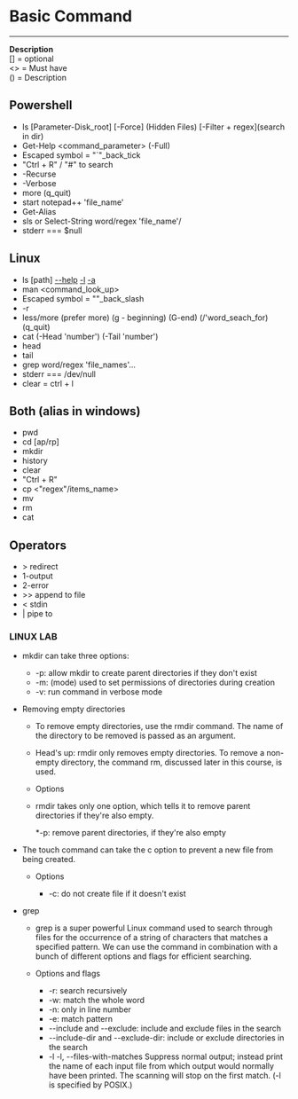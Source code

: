 # Basic Command
***
<strong>Description</strong>
</br>
[] = optional </br>
<> =  Must have </br>
() =  Description </br>
## Powershell
* ls [Parameter-Disk_root] [-Force] (Hidden Files) [-Filter + regex](search in dir)
* Get-Help <command_parameter> (-Full)
* Escaped symbol = "`"_back_tick
* "Ctrl  + R" / "#" to search
* -Recurse
* -Verbose
* more (q_quit)
* start notepad++ 'file_name'
* Get-Alias
* sls or Select-String word/regex 'file_name'/
* stderr === $null

## Linux
* ls [path] [--help](reference) [-l](show_in_format_of_long_list) [-a](show_all_directories)
* man <command_look_up>
* Escaped symbol = "\"_back_slash
* -r
* less/more (prefer more) (g - beginning) (G-end) (/'word_seach_for) (q_quit)
* cat (-Head 'number') (-Tail 'number')
* head
* tail
* grep word/regex 'file_names'...
* stderr === /dev/null
* clear = ctrl + l

## Both (alias in windows)
* pwd
* cd [ap/rp]
* mkdir
* history
* clear
* "Ctrl  + R"
* cp <"regex"/items_name>
* mv
* rm
* cat
## Operators
* \> redirect
* 1-output
* 2-error
* \>> append to file
* \< stdin
* | pipe to

### LINUX LAB

* mkdir can take three options:

  * -p: allow mkdir to create parent directories if they don't exist
  * -m: (mode) used to set permissions of directories during creation
  * -v: run command in verbose mode

* Removing empty directories

  * To remove empty directories, use the rmdir command. The name of the directory to be removed is passed as an argument.

  * Head's up: rmdir only removes empty directories. To remove a non-empty directory, the command rm, discussed later in this course, is used.

  * Options

  * rmdir takes only one option, which tells it to remove parent directories if they're also empty.

    *-p: remove parent directories, if they're also empty

* The touch command can take the c option to prevent a new file from being created.

  * Options

    * -c: do not create file if it doesn't exist


* grep

  * grep is a super powerful Linux command used to search through files for the occurrence of a string of characters that matches a specified pattern. We can use the command in combination with a bunch of different options and flags for efficient searching.

  * Options and flags

    * -r: search recursively
    * -w: match the whole word
    * -n: only in line number
    * -e: match pattern
    * --include and --exclude: include and exclude files in the search
    * --include-dir and --exclude-dir: include or exclude directories in the search
    * -l -l, --files-with-matches
       Suppress normal output; instead print the name of each input file from which output would normally
       have been printed.  The scanning will stop on the first match.  (-l is specified by POSIX.)
